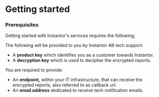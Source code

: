 # Getting started

### Prerequisites

Getting started with Instantor's services requires the following; 

The following will be provided to you by Instantor AB tech support:

* A **product key** which identifies you as a customer towards Instantor.
* A **decryption key** which is used to decipher the encrypted reports.

You are required to provide:

* An **endpoint,** within your IT infrastructure, that can receive the encrypted reports, also referred to as callback url.
* An **email address** dedicated to receive tech notification emails.


